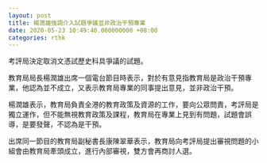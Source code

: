 ```yaml
---
layout: post
title: 楊潤雄強調介入試題爭議並非政治干預專業
date: 2020-05-23 10:49:40.000000000 +08:00
categories: rthk
---
```


考評局決定取消文憑試歷史科具爭議的試題。

教育局局長楊潤雄出席一個電台節目時表示，對於有意見指教育局是政治干預專業，他認為並不成立，又表示教育局專業的同事提出意見，並非政治干預。

楊潤雄表示，教育局負責全港的教育政策及資源的工作，要向公眾問責，考評局是獨立運作，但不能無視教育政策及課程，教育局在專業上見到有問題，試題會誤導，是要發聲，不認為是干預。

出席同一節目的教育局副秘書長康陳翠華表示，教育局向考評局提出審視問題的小組會由教育局牽頭成立，進行內部審視，雙方會再商討人選。
